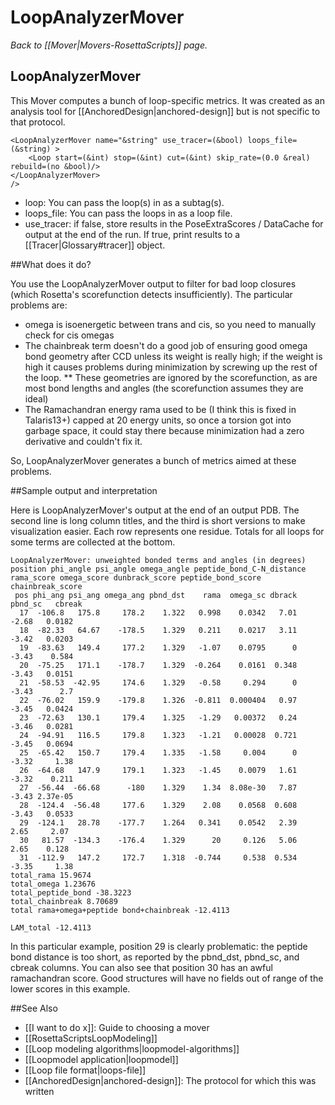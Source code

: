 # LoopAnalyzerMover
*Back to [[Mover|Movers-RosettaScripts]] page.*
## LoopAnalyzerMover

This Mover computes a bunch of loop-specific metrics.  It was created as an analysis tool for [[AnchoredDesign|anchored-design]] but is not specific to that protocol.

```
<LoopAnalyzerMover name="&string" use_tracer=(&bool) loops_file=(&string) >
    <Loop start=(&int) stop=(&int) cut=(&int) skip_rate=(0.0 &real) rebuild=(no &bool)/>
</LoopAnalyzerMover>
/>
```

- loop: You can pass the loop(s) in as a subtag(s).
- loops_file: You can pass the loops in as a loop file.
- use_tracer: if false, store results in the PoseExtraScores / DataCache for output at the end of the run.  If true, print results to a [[Tracer|Glossary#tracer]] object.

##What does it do?

You use the LoopAnalyzerMover output to filter for bad loop closures (which Rosetta's scorefunction detects insufficiently).  The particular problems are:

* omega is isoenergetic between trans and cis, so you need to manually check for cis omegas
* The chainbreak term doesn't do a good job of ensuring good omega bond geometry after CCD unless its weight is really high; if the weight is high it causes problems during minimization by screwing up the rest of the loop.
** These geometries are ignored by the scorefunction, as are most bond lengths and angles (the scorefunction assumes they are ideal)
* The Ramachandran energy rama used to be (I think this is fixed in Talaris13+) capped at 20 energy units, so once a torsion got into garbage space, it could stay there because minimization had a zero derivative and couldn't fix it.

So, LoopAnalyzerMover generates a bunch of metrics aimed at these problems.  

##Sample output and interpretation

Here is LoopAnalyzerMover's output at the end of an output PDB. The second line is long column titles, and the third is short versions to make visualization easier. Each row represents one residue. Totals for all loops for some terms are collected at the bottom.

```
LoopAnalyzerMover: unweighted bonded terms and angles (in degrees)
position phi_angle psi_angle omega_angle peptide_bond_C-N_distance rama_score omega_score dunbrack_score peptide_bond_score chainbreak_score
 pos phi_ang psi_ang omega_ang pbnd_dst    rama  omega_sc dbrack pbnd_sc   cbreak
  17  -106.8   175.8     178.2    1.322   0.998    0.0342   7.01   -2.68   0.0182
  18  -82.33   64.67    -178.5    1.329   0.211    0.0217   3.11   -3.42   0.0203
  19  -83.63   149.4     177.2    1.329   -1.07    0.0795      0   -3.43    0.584
  20  -75.25   171.1    -178.7    1.329  -0.264    0.0161  0.348   -3.43   0.0151
  21  -58.53  -42.95     174.6    1.329   -0.58     0.294      0   -3.43      2.7
  22  -76.02   159.9    -179.8    1.326  -0.811  0.000404   0.97   -3.45   0.0424
  23  -72.63   130.1     179.4    1.325   -1.29   0.00372   0.24   -3.46   0.0281
  24  -94.91   116.5     179.8    1.323   -1.21   0.00028  0.721   -3.45   0.0694
  25  -65.42   150.7     179.4    1.335   -1.58     0.004      0   -3.32     1.38
  26  -64.68   147.9     179.1    1.323   -1.45    0.0079   1.61   -3.32    0.211
  27  -56.44  -66.68      -180    1.329    1.34  8.08e-30   7.87   -3.43 2.37e-05
  28  -124.4  -56.48     177.6    1.329    2.08    0.0568  0.608   -3.43   0.0533
  29  -124.1   28.78    -177.7    1.264   0.341    0.0542   2.39    2.65     2.07
  30   81.57  -134.3    -176.4    1.329      20     0.126   5.06    2.65    0.128
  31  -112.9   147.2     172.7    1.318  -0.744     0.538  0.534   -3.35     1.38
total_rama 15.9674
total_omega 1.23676
total_peptide_bond -38.3223
total_chainbreak 8.70689
total rama+omega+peptide bond+chainbreak -12.4113

LAM_total -12.4113
```

In this particular example, position 29 is clearly problematic: the peptide bond distance is too short, as reported by the pbnd_dst, pbnd_sc, and cbreak columns. You can also see that position 30 has an awful ramachandran score. Good structures will have no fields out of range of the lower scores in this example.


##See Also
* [[I want to do x]]: Guide to choosing a mover
* [[RosettaScriptsLoopModeling]]
* [[Loop modeling algorithms|loopmodel-algorithms]]
* [[Loopmodel application|loopmodel]]
* [[Loop file format|loops-file]]
* [[AnchoredDesign|anchored-design]]: The protocol for which this was written